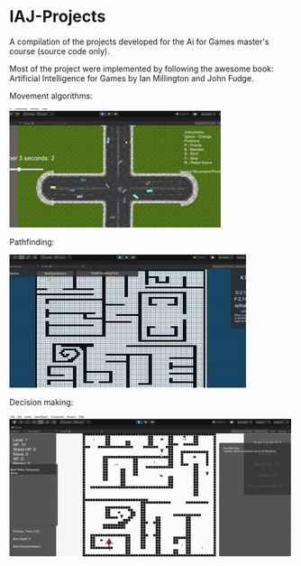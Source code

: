 # IAJ-Projects
A compilation of the projects developed for the Ai for Games master's course (source code only). 

Most of the project were implemented by following the awesome book: Artificial Intelligence for Games by Ian Millington and John Fudge.

Movement algorithms:

![](Resources/Movement.gif)

Pathfinding:

![](Resources/Pathfinding.gif)

Decision making:

![](Resources/DecisionMaking.gif)

